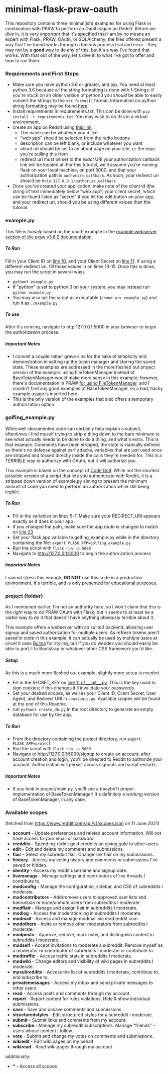 # minimal-flask-praw-oauth
This repository contains three minimal(ish) examples for using Flask in combination with PRAW to perform an Oauth signin on Reddit. Before we dive in, it is *very important* that it's specified that I am by no means an expert with Flask, PRAW,  OAuth, or SQLAlchemy; the files offered present a way that I've found works through a tedious process trial and error - they may not be a **good** way to do any of this, but it's a way I've found that works. With that out of the way, let's dive in to what I've got to offer and how to run them:

### Requirements and First Steps
* Make sure you have python 3.6 or greater, and pip. You need at least python 3.6 because all the string formatting is done with f-Strings; if you're stuck on an older version of python3 you *should* be able to easily convert the strings to the `str.format()` format. Information on python string formatting may be found [here](https://realpython.com/python-f-strings/).
* Install requirements in requirements.txt. This can be done with `pip install -r requirements.txt`. You may wish to do this in a virtual environment.
* create an app on Reddit using [this link](https://www.reddit.com/prefs/apps). 
	* The name can be whatever you'd like.
	* "web app" should be selected from the radio buttons
	* description can be left blank, or include whatever you want
	* about url should be set to an about page on your site, or the repo you're pulling this from
	* redirect uri must be set to the *exact* URI your authorization callback link will be located at. For this tutorial, we'll assume you're running flask on your local machine, on port 5000, and that your authorization path is `authorize_callback`. As such, your redirect uri should be `http:127.0.0.1/authorize_callback`
* Once you've created your application, make note of the client id (the string of text immediately below "web app"; your client secret, which can be found listed as "secret" if you hit the edit button on your app, and your redirect uri, should you be using different values than the tutorial.

### example.py
This file is *loosely* based on the oauth example in the [example webserver section of the praw v3.6.2 documentation](https://praw.readthedocs.io/en/v3.6.2/pages/oauth.html#an-example-webserver).
##### To Run
Fill in your Client ID on [line 10](https://github.com/adhesivecheese/minimal-flask-praw-oauth/blob/main/example.py#L10), and your Client Secret on [line 11](https://github.com/adhesivecheese/minimal-flask-praw-oauth/blob/main/example.py#L11). If using a different redirect uri, fill those values in on lines 13-15. Once this is done, you may run the script in several ways
* `python3 example.py` 
* If "python" is set to python 3 on your system, you may instead run `python example.py`
* You may also set the script as executable (`chmod a+x example.py`) and run it as `./example.py`
##### To use
After it's running, navigate to http:127.0.0.1:5000 in your browser to begin the authorization process.

##### Important Notes
* I commit a couple rather grave sins for the sake of simplicity and demonstration in setting up the token manager and storing the saved state. These examples are addressed in the more fleshed out project version of the example. using FileTokenManager instead of BaseTokenManager would make more sense in this example; however, there's documentation in PRAW [for using FileTokenManager](https://praw.readthedocs.io/en/latest/tutorials/refresh_token.html#using-and-updating-refresh-tokens), and I couldn't find any good examples of BaseTokenManager, so a bad, hacky example usage is inserted here.
* This is the only version of the examples that also offers a temporary authorization option.

### golfing_example.py
While well-documented code can certainly help explain a subject, oftentimes I find myself trying to strip a thing down to the bare minimum to see what actually needs to be done to do a thing, and what's extra. This is that example. Comments have been stripped, the state is statically defined so there's no defense against xsrf attacks, variables that are just used once are stripped and tossed directly inside the calls they're needed for. This is a TERRIBLE way to authorize with OAuth, but it *will* authorize you.

This example is based on the concept of [Code Golf](https://en.wikipedia.org/wiki/Code_golf). While not the shortest possible version of a script that lets you authenticate with Reddit, it is a stripped down version of example.py aiming to present the minimum amount of code you need to perform an authorization while still being legible.
##### To Run
* Fill in the variables on lines 5-7. Make sure your REDIRECT_URI appears exactly as it does in your app
* if you changed the path, make sure the app.route is changed to match on [line 23](https://github.com/adhesivecheese/minimal-flask-praw-oauth/blob/aadfbb32e6eb3c1439b9852509be3c37d6720a7e/golfing_example.py#L23)
* Set your flask app variable to golfing_example.py while in the directory containing the file: `export FLASK_APP=golfing_example.py`
* Run the script with `flask run -p 5000`
* Navigate to http://127.0.0.1:5000 to begin the authorization process
##### Important Notes
I cannot stress this enough, **DO NOT** use this code in a production environment. It's terrible, and is only presented for educational purposes.

### project (folder)
As I mentioned earlier, I'm not an authority here, so I won't claim that this is the *right* way to do PRAW OAuth with Flask, but it seems to at least be a *viable* way to do it that doesn't have anything obviously terrible about it. 

This example offers a webserver with an sqlite3 backend, allowing user signup and saved authorization for multiple users. As refresh tokens aren't saved in code in this example, it can actually be used by multiple users at once! It uses [Bulma](https://Bulma.io) for styling, but if you do webdev you should easily be able to port it to Bootstrap or whatever other CSS framework you'd like.

##### Setup
As this is a much more fleshed out example, slightly more setup is needed.
* Fill in the SECRET_KEY on [line 11 of \_\_init\_\_.py](https://github.com/adhesivecheese/minimal-flask-praw-oauth/blob/aadfbb32e6eb3c1439b9852509be3c37d6720a7e/project/__init__.py#L11). This is the key used to sign cookies; if this changes it'll invalidate your passwords.
* Set your desired scopes, as well as your Client ID, Client Secret, User Agent, and Redirect URI in `constants.py`. Available scopes will be found at the end of this Readme.
* run `python3 create_db.py` in the root directory to generate an empty database for use by the app.

##### To Run
* From the directory containing the project directory, run `export FLASK_APP=project`
* Run the script with `flask run -p 5000`
* Navigate to http://127.0.0.1:5000/signup to create an account; after account creation and login, you'll be directed to Reddit to authorize your account. Authorization will persist across signouts and script restarts. 

##### Important Notes
* If you look in project/main.py, you'll see a (maybe?) proper implementation of BaseTokenManager! It's definitely a *working* version of BaseTokenManager, in any case.

### Available scopes
(fetched from https://www.reddit.com/api/v1/scopes.json on 11 June 2021)

* **account** - Update preferences and related account information. Will not have access to your email or password.
* **creddits** - Spend my reddit gold creddits on giving gold to other users.
* **edit** - Edit and delete my comments and submissions.
* **flair** - Select my subreddit flair. Change link flair on my submissions.
* **history** - Access my voting history and comments or submissions I've saved or hidden.
* **identity** - Access my reddit username and signup date.
* **livemanage** - Manage settings and contributors of live threads I contribute to.
* **modconfig** - Manage the configuration, sidebar, and CSS of subreddits I moderate.
* **modcontributors** - Add/remove users to approved user lists and ban/unban or mute/unmute users from subreddits I moderate.
* **modflair** - Manage and assign flair in subreddits I moderate.
* **modlog** - Access the moderation log in subreddits I moderate.
* **modmail** - Access and manage modmail via mod.reddit.com.
* **modothers** - Invite or remove other moderators from subreddits I moderate.
* **modposts** - Approve, remove, mark nsfw, and distinguish content in subreddits I moderate.
* **modself** - Accept invitations to moderate a subreddit. Remove myself as a moderator or contributor of subreddits I moderate or contribute to.
* **modtraffic** - Access traffic stats in subreddits I moderate.
* **modwiki** - Change editors and visibility of wiki pages in subreddits I moderate.
* **mysubreddits** - Access the list of subreddits I moderate, contribute to, and subscribe to.
* **privatemessages** - Access my inbox and send private messages to other users.
* **read** - Access posts and comments through my account.
* **report** - Report content for rules violations. Hide & show individual submissions.
* **save** - Save and unsave comments and submissions.
* **structuredstyles** - Edit structured styles for a subreddit I moderate.
* **submit** - Submit links and comments from my account.
* **subscribe** - Manage my subreddit subscriptions. Manage "friends" - users whose content I follow.
* **vote** - Submit and change my votes on comments and submissions.
* **wikiedit** - Edit wiki pages on my behalf
* **wikiread** - Read wiki pages through my account

additionally:

* **\*** - Access all scopes
